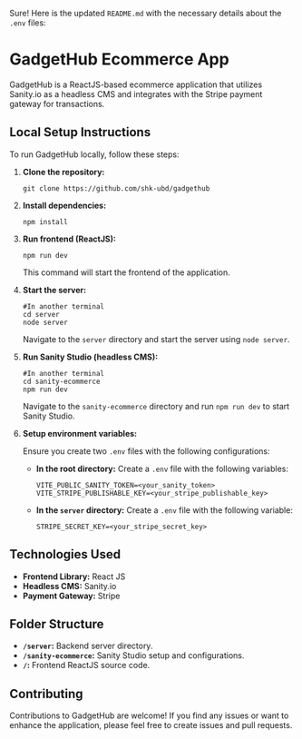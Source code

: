 Sure! Here is the updated `README.md` with the necessary details about the `.env` files:

# GadgetHub Ecommerce App

GadgetHub is a ReactJS-based ecommerce application that utilizes Sanity.io as a headless CMS and integrates with the Stripe payment gateway for transactions.

## Local Setup Instructions

To run GadgetHub locally, follow these steps:

1. **Clone the repository:**
   ```
   git clone https://github.com/shk-ubd/gadgethub
   ```

2. **Install dependencies:**
   ```
   npm install
   ```

3. **Run frontend (ReactJS):**
   ```
   npm run dev
   ```
   This command will start the frontend of the application.

4. **Start the server:**
   ```
   #In another terminal
   cd server
   node server
   ```
   Navigate to the `server` directory and start the server using `node server`.

5. **Run Sanity Studio (headless CMS):**
   ```
   #In another terminal
   cd sanity-ecommerce
   npm run dev
   ```
   Navigate to the `sanity-ecommerce` directory and run `npm run dev` to start Sanity Studio.

6. **Setup environment variables:**

   Ensure you create two `.env` files with the following configurations:

   - **In the root directory:** Create a `.env` file with the following variables:
     ```
     VITE_PUBLIC_SANITY_TOKEN=<your_sanity_token>
     VITE_STRIPE_PUBLISHABLE_KEY=<your_stripe_publishable_key>
     ```

   - **In the `server` directory:** Create a `.env` file with the following variable:
     ```
     STRIPE_SECRET_KEY=<your_stripe_secret_key>
     ```

## Technologies Used

- **Frontend Library:** React JS
- **Headless CMS:** Sanity.io
- **Payment Gateway:** Stripe

## Folder Structure

- **`/server`:** Backend server directory.
- **`/sanity-ecommerce`:** Sanity Studio setup and configurations.
- **`/`:** Frontend ReactJS source code.

## Contributing

Contributions to GadgetHub are welcome! If you find any issues or want to enhance the application, please feel free to create issues and pull requests.